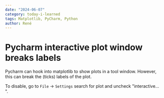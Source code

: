 ```yaml
---
date: "2024-06-07"
category: today-i-learned
tags: Matplotlib, PyCharm, Python
author: René
---
```


# Pycharm interactive plot window breaks labels

Pycharm can hook into matplotlib to show plots in a tool window.
However, this can break the (ticks) labels of the plot.

To disable, go to `File` -> `Settings` search for plot and uncheck "interactive... ".
